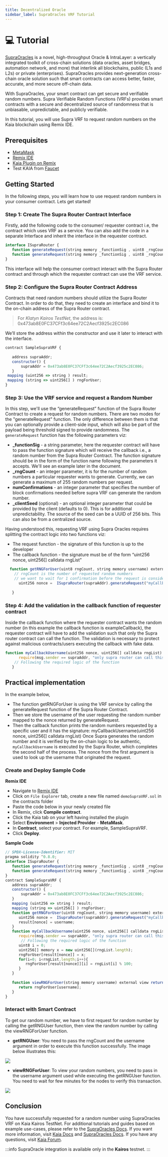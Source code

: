 ```yaml
---
title: Decentralized Oracle
sidebar_label: SupraOracles VRF Tutorial
---
```


# 💻 Tutorial <a id="SupraOracles VRF Tutorial"></a>

[SupraOracles](https://supraoracles.com/) is a novel, high-throughput Oracle & IntraLayer: a vertically integrated toolkit of cross-chain solutions (data oracles, asset bridges, automation network, and more) that interlink all blockchains, public (L1s and L2s) or private (enterprises). SupraOracles provides next-generation cross-chain oracle solution such that smart contracts can access better, faster, accurate, and more secure off-chain data.

With SupraOracles, your smart contract can get secure and verifiable random numbers. Supra Verifiable Random Functions (VRFs) provides smart contracts with a secure and decentralized source of randomness that is unbiasable, unpredictable, and publicly verifiable. 

In this tutorial, you will use Supra VRF to request random numbers on the Kaia blockchain using Remix IDE.

## Prerequisites <a id="Prerequisites"></a> 

* [MetaMask](https://metamask.io/download/)
* [Remix IDE](https://remix.ethereum.org/)
* [Kaia Plugin on Remix](https://ide.kaia.io/)
* Test KAIA from [Faucet](https://faucet.kaia.io/)

## Getting Started
In the following steps, you will learn how to use request random numbers in your consumer contract. Lets get started!


### Step 1: Create The Supra Router Contract Interface <a id="Create The Supra Router Contract Interface"></a> 

Firstly, add the following code to the consumer/ requester contract i.e, the contract which uses VRF as a service. You can also add the code in a separate Interface and inherit the interface in the requester contract.

```js
interface ISupraRouter {
   function generateRequest(string memory _functionSig , uint8 _rngCount, uint256 _numConfirmations, uint256 _clientSeed) external returns(uint256);
   function generateRequest(string memory _functionSig , uint8 _rngCount, uint256 _numConfirmations) external returns(uint256);
}
```
This interface will help the consumer contract interact with the Supra Router contract and through which the requester contract can use the VRF service.

### Step 2: Configure the Supra Router Contract Address <a id="Configure the Supra Router Contract Address"></a> 

Contracts that need random numbers should utilize the Supra Router Contract. In order to do that, they need to create an interface and bind it to the on-chain address of the Supra Router contract. 

> For _Klatyn Kairos TestNet_, the address is: 0x473ab8E0FC37CFf3c64ee72C2Aecf3925c2EC086

We’ll store the address within the constructor and use it later to interact with the interface.

```js
contract SampleSupraVRF {
    
   address supraAddr;
   constructor() {
       supraAddr = 0x473ab8E0FC37CFf3c64ee72C2Aecf3925c2EC086;
   }
 mapping (uint256 => string ) result;
 mapping (string => uint256[] ) rngForUser;
}
```
### Step 3: Use the VRF service and request a Random Number <a id="Use the VRF service and request a Random Number"></a>

In this step, we'll use the “generateRequest” function of the Supra Router Contract to create a request for random numbers. There are two modes for the "generateRequest" function. The only difference between them is that you can optionally provide a client-side input, which will also be part of the payload being threshold signed to provide randomness.
The `generateRequest` function has the following parameters viz:
* **_functionSig** - a string parameter, here the requester contract will have to pass the function signature which will receive the callback i.e., a random number from the Supra Router Contract. The function signature should be in the form of the function name following the parameters it accepts. We'll see an example later in the document.
* **_rngCount** - an integer parameter, it is for the number of random numbers a particular requester wants to generate. Currently, we can generate a maximum of 255 random numbers per request.
* **numConfirmations** - an integer parameter that specifies the number of block confirmations needed before supra VRF can generate the random number.
* **_clientSeed** (optional) - an optional integer parameter that could be provided by the client (defaults to 0). This is for additional unpredictability. The source of the seed can be a UUID of 256 bits. This can also be from a centralized source.


Having understood this, requesting VRF using Supra Oracles requires splitting the contract logic into two functions viz:
* The request function - the signature of this function is up to the developer
* The callback function - the signature must be of the form “uint256 nonce, uint256[] calldata rngList”

```js
  function getRNGForUser(uint8 rngCount, string memory username) external {
	// rngCount is the number of requested random numbers 
	// we want to wait for 1 confirmation before the request is considered complete/final
      uint256 nonce =  ISupraRouter(supraAddr).generateRequest("myCallbackUsername(uint256,uint256[])", rngCount, 1);
	
   }
```
### Step 4: Add the validation in the callback function of requester contract <a id="Add the validation in the callback function of requester contract"></a>

Inside the callback function where the requester contract wants the random number (in this example the callback function is exampleCallback), the requester contract will have to add the validation such that only the Supra router contract can call the function. The validation is necessary to protect against malicious contracts/users executing the callback with fake data.
```js
function myCallbackUsername(uint256 nonce, uint256[] calldata rngList) external {
      require(msg.sender == supraAddr, "only supra router can call this function");
	// Following the required logic of the function
   }
```
## Practical implementation <a id="Practical Implementation"></a>

In the example below,
* The function getRNGForUser is using the VRF service by calling the generateRequest function of the Supra Router Contract.
* Then we store the username of the user requesting the random number mapped to the nonce returned by generateRequest.
* Then the callback function prints the random numbers requested by a specific user and it has the signature: myCallbackUsername(uint256 nonce, uint256[] calldata rngList)
Once Supra generates the random number and it is verified by the on-chain logic to be authentic, `myCallbackUsername` is executed by the Supra Router, which completes the second half of the process. The nonce from the first argument is used to look up the username that originated the request.

### Create and Deploy Sample Code <a id="Create and Deploy Sample Code"> </a>
**Remix IDE**
* Navigate to [Remix IDE](https://remix.ethereum.org/)
* Click on `File Explorer` tab, create a new file named `demoSupraVRF.sol` in the contracts folder
* Paste the code below in your newly created file
* In Remix, click **Compile contract**.
* Click the Kaia tab on your left having installed the plugin
* Select **Environment** > **Injected Provider** - **MetaMask**.
* In **Contract**, select your contract. For example, SampleSupraVRF.
* Click **Deploy**.


**Sample Code**
```js
// SPDX-License-Identifier: MIT
pragma solidity ^0.8.0;
interface ISupraRouter {
   function generateRequest(string memory _functionSig , uint8 _rngCount, uint256 _numConfirmations, uint256 _clientSeed) external returns(uint256);
   function generateRequest(string memory _functionSig , uint8 _rngCount, uint256 _numConfirmations) external returns(uint256);
}
contract SampleSupraVRF {
   address supraAddr;
   constructor() {
       supraAddr = 0x473ab8E0FC37CFf3c64ee72C2Aecf3925c2EC086;
   }
   mapping (uint256 => string ) result;
   mapping (string => uint256[] ) rngForUser;
   function getRNGForUser(uint8 rngCount, string memory username) external {
      uint256 nonce =  ISupraRouter(supraAddr).generateRequest("myCallbackUsername(uint256,uint256[])", rngCount, 1);
      result[nonce] = username;
   }
   function myCallbackUsername(uint256 nonce, uint256[] calldata rngList) external {
      require(msg.sender == supraAddr, "only supra router can call this function");
       // Following the required logic of the function
      uint8 i = 0;
      uint256[] memory x = new uint256[](rngList.length);
      rngForUser[result[nonce]] = x;
      for(i=0; i<rngList.length;i++){
         rngForUser[result[nonce]][i] = rngList[i] % 100;
      }
   }
   
   function viewRNGForUser(string memory username) external view returns (uint256[] memory) {
      return rngForUser[username];
   }
}
```
### Interact with Smart Contract

To get our random number, we have to first request for random number by calling the getRNGUser function, then view the random number by calling the viewRNGForUser function.
* **getRNGUser**: You need to pass the rngCount and the username argument in order to execute this function successfully. The image below illustrates this:

![](/images/supraOracles/getRngUser.png)

* **viewRNGForUser**: To view your random numbers, you need to pass in the username argument used while executing the getRNGUser function. You need to wait for few minutes for the nodes to verify this transaction.

![](/images/supraOracles/viewRngUser.png)

## Conclusion
You have successfully requested for a random number using SupraOracles VRF on Kaia Kairos TestNet. For additional tutorials and guides based on example use-cases, please refer to the [SupraOracles Docs](https://supraoracles.com/docs/additional-guides).  If you want more information, visit [Kaia Docs](https://docs.kaia.io/) and [SupraOracles Docs](https://supraoracles.com/docs/overview). If you have any questions, visit [Kaia Forum](https://devforum.kaia.io/).


:::info
SupraOracle integration is available only in the **Kairos** testnet.
:::